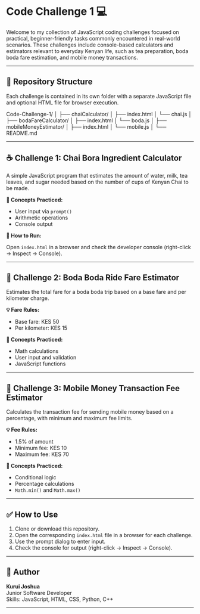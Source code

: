 # Code Challenge 1 💻

Welcome to my collection of JavaScript coding challenges focused on practical, beginner-friendly tasks commonly encountered in real-world scenarios. These challenges include console-based calculators and estimators relevant to everyday Kenyan life, such as tea preparation, boda boda fare estimation, and mobile money transactions.

---

## 📁 Repository Structure

Each challenge is contained in its own folder with a separate JavaScript file and optional HTML file for browser execution.


Code-Challenge-1/
│
├── chaiCalculator/
│ ├── index.html
│ └── chai.js
│
├── bodaFareCalculator/
│ ├── index.html
│ └── boda.js
│
├── mobileMoneyEstimator/
│ ├── index.html
│ └── mobile.js
│
└── README.md

---

## ☕ Challenge 1: Chai Bora Ingredient Calculator

A simple JavaScript program that estimates the amount of water, milk, tea leaves, and sugar needed based on the number of cups of Kenyan Chai to be made.

**🧠 Concepts Practiced:**

- User input via `prompt()`
- Arithmetic operations
- Console output

**🔧 How to Run:**

Open `index.html` in a browser and check the developer console (right-click → Inspect → Console).

---

## 🛵 Challenge 2: Boda Boda Ride Fare Estimator

Estimates the total fare for a boda boda trip based on a base fare and per kilometer charge.

**💡 Fare Rules:**

- Base fare: KES 50
- Per kilometer: KES 15

**🧠 Concepts Practiced:**

- Math calculations
- User input and validation
- JavaScript functions

---

## 📱 Challenge 3: Mobile Money Transaction Fee Estimator

Calculates the transaction fee for sending mobile money based on a percentage, with minimum and maximum fee limits.

**💡 Fee Rules:**

- 1.5% of amount
- Minimum fee: KES 10
- Maximum fee: KES 70

**🧠 Concepts Practiced:**

- Conditional logic
- Percentage calculations
- `Math.min()` and `Math.max()`

---

## ✅ How to Use

1. Clone or download this repository.
2. Open the corresponding `index.html` file in a browser for each challenge.
3. Use the prompt dialog to enter input.
4. Check the console for output (right-click → Inspect → Console).

---

## 📘 Author

**Kurui Joshua**  
Junior Software Developer  
Skills: JavaScript, HTML, CSS, Python, C++

---

